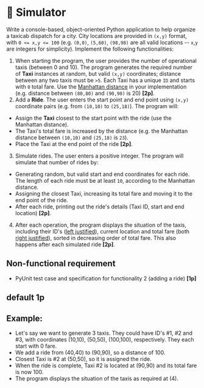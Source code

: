 # 🚕 Simulator
Write a console-based, object-oriented Python application to help organize a taxicab dispatch for a city. City locations are provided in `(x,y)` format, with `0 <= x,y <= 100` (e.g. `(0,0)`, `(5,60)`, `(98,98)` are all valid locations -- `x`,`y` are integers for simplicity). Implement the following functionalities:
1. When starting the program, the user provides the number of operational taxis (between 0 and 10). The program generates the required number of **Taxi** instances at random, but valid `(x,y)` coordinates; distance between any two taxis must be `>5`. Each Taxi has a unique `ID` and starts with `0` total fare. Use the [Manhattan distance](https://xlinux.nist.gov/dads/HTML/manhattanDistance.html) in your implementation (e.g. distance between `(80,80)` and `(90,90)` is 20) **[2p]**.
2. Add a **Ride**. The user enters the start point and end point using `(x,y)` coordinate pairs (e.g. from `(10,10)` to `(25,18)`). The program will:
- Assign the **Taxi** closest to the start point with the ride (use the Manhattan distance).
- The Taxi's total fare is increased by the distance (e.g. the Manhattan distance between `(10,10)` and `(25,18)` is `23`).
- Place the Taxi at the end point of the ride **[2p]**.
3. Simulate rides. The user enters a positive integer. The program will simulate that number of rides by:
- Generating random, but valid start and end coordinates for each ride. The length of each ride must be at least `10`, according to the Manhattan distance.
- Assigning the closest Taxi, increasing its total fare and moving it to the end point of the ride.
- After each ride, printing out the ride's details (Taxi ID, start and end location) **[2p]**.
4. After each operation, the program displays the situation of the taxis, including their ID's ([left justified](https://www.tutorialspoint.com/python/string_ljust.htm)), current location and total fare (both [right justified](https://www.tutorialspoint.com/python/string_rjust.htm)), sorted in decreasing order of total fare. This also happens after each simulated ride **[2p]**.
## Non-functional requirement
* PyUnit test case and specification for functionality 2 (adding a ride) **[1p]**

## default 1p

## Example:
- Let's say we want to generate 3 taxis. They could have ID's #1, #2 and #3, with coordinates (10,10), (50,50), (100,100), respectively. They each start with 0 fare.
- We add a ride from (40,40) to (90,90), so a distance of 100.
- Closest Taxi is #2 at (50,50), so it is assigned the ride.
- When the ride is complete, Taxi #2 is located at (90,90) and its total fare is now 100. 
- The program displays the situation of the taxis as required at (4).
